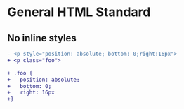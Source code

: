 # General HTML Standard

## No inline styles

```diff
- <p style="position: absolute; bottom: 0;right:16px">
+ <p class="foo">

+ .foo {
+   position: absolute;
+   bottom: 0;
+   right: 16px
+}
```
